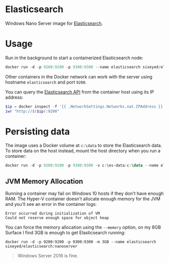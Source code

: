# Elasticsearch

Windows Nano Server image for [Elasticsearch](http://elastic.co).

# Usage

Run in the background to start a containerized Elasticsearch node:

```PowerShell
docker run -d -p 9200:9200 -p 9300:9300 --name elasticsearch sixeyed/elasticsearch:nanoserver
```
Other containers in the Docker network can work with the server using hostname `elasticsearch` and port `9200`.

You can query the [Elasticsearch API](https://www.elastic.co/guide/en/elasticsearch/reference/current/_cluster_health.html) from the container host using its IP address:

```PowerShell
$ip = docker inspect -f '{{ .NetworkSettings.Networks.nat.IPAddress }}' elasticsearch
iwr "http://$($ip):9200"
```

# Persisting data

The image uses a Docker volume at `c:\data` to store the Elasticsearch data. To store data on the host instead, mount the host directory when you run a container:

```PowerShell
docker run -d -p 9200:9200 -p 9300:9300 -v c:\es-data:c:\data --name elasticsearch sixeyed/elasticsearch:nanoserver
```

## JVM Memory Allocation

Running a container may fail on Windows 10 hosts if they don't have enough RAM. The Hyper-V container doesn't allocate enough memory for the JVM and you'll see an error in the container logs:

```
Error occurred during initialization of VM
Could not reserve enough space for object heap
```

You can force the memory allocation using the `--memory` option, on my 8GB Surface I find 3GB is enough to get Elasticsearch running:

```
docker run -d -p 9200:9200 -p 9300:9300 -m 3GB --name elasticsearch sixeyed/elasticsearch:nanoserver
```

> Windows Server 2016 is fine.

